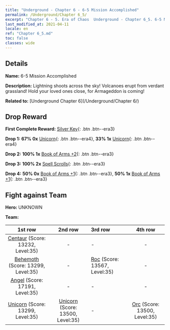 ```yaml
---
title: "Underground - Chapter 6 - 6-5 Mission Accomplished"
permalink: /Underground/Chapter 6_5/
excerpt: "Chapter 6 - 5. Era of Chaos  Underground - Chapter 6_5. 6-5 Mission Accomplished"
last_modified_at: 2021-04-11
locale: en
ref: "Chapter 6_5.md"
toc: false
classes: wide
---
```


## Details

 **Name:** 6-5 Mission Accomplished

 **Description:** Lightning shoots across the sky! Volcanoes erupt from verdant grassland! Hold your loved ones close, for Armageddon is coming!

 **Related to:** [Underground Chapter 6](/Underground/Chapter 6/)

## Drop Reward

 **First Complete Reward:** [Silver Key](/Items/con_693/){: .btn .btn--era3}

 **Drop 1:** **67% 0x** [Unicorn](/Items/unt_204/){: .btn .btn--era4}, **33% 1x** [Unicorn](/Items/unt_204/){: .btn .btn--era4}

 **Drop 2:** **100% 1x** [Book of Arms +2](/Items/mat_32/){: .btn .btn--era3}

 **Drop 3:** **100% 2x** [Spell Scrolls](/Items/con_694/){: .btn .btn--era3}

 **Drop 4:** **50% 0x** [Book of Arms +1](/Items/mat_25/){: .btn .btn--era3}, **50% 1x** [Book of Arms +1](/Items/mat_25/){: .btn .btn--era3}


## Fight against Team
 **Hero:** UNKNOWN

 **Team:**


  | 1st row | 2nd row | 3rd row | 4th row |
  |:----:|:----:|:----|:----:|
  | [Centaur](/units/Centaur/) (Score: 13232, Level:35)  | - | - | - |
  | [Behemoth](/units/Behemoth/) (Score: 13299, Level:35)  | - | [Roc](/units/Roc/) (Score: 13567, Level:35)  | - |
  | [Angel](/units/Angel/) (Score: 17191, Level:35)  | - | - | - |
  | [Unicorn](/units/Unicorn/) (Score: 13299, Level:35)  | [Unicorn](/units/Unicorn/) (Score: 13500, Level:35)  | - | [Orc](/units/Orc/) (Score: 13500, Level:35)  |


